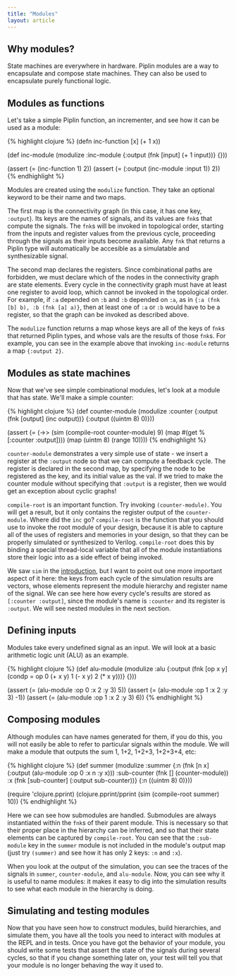 ```yaml
---
title: "Modules"
layout: article
---
```

## Why modules?

State machines are everywhere in hardware. Piplin modules are a way to encapsulate and compose state machines. They can also be used to encapsulate purely functional logic.

## Modules as functions

Let's take a simple Piplin function, an incrementer, and see how it can be used as a module:

{% highlight clojure %}
(defn inc-function [x] (+ 1 x))

(def inc-module (modulize :inc-module
                  {:output (fnk [input]
                             (+ 1 input))}
                    {}))

(assert (= (inc-function 1) 2))
(assert (= (:output (inc-module :input 1)) 2))
{% endhighlight %}

Modules are created using the `modulize` function. They take an optional keyword to be their name and two maps.

The first map is the connectivity graph (in this case, it has one key, `:output`). Its keys are the names of signals, and its values are `fnk`s that compute the signals. The `fnk`s will be invoked in topological order, starting from the inputs and register values from the previous cycle, proceeding through the signals as their inputs become available. Any `fnk` that returns a Piplin type will automatically be accesible as a simulatable and synthesizable signal.

The second map declares the registers. Since combinational paths are forbidden, we must declare which of the nodes in the connectivity graph are state elements. Every cycle in the connectivity graph must have at least one register to avoid loop, which cannot be invoked in the topological order. For example, if `:a` depended on `:b` and `:b` depended on `:a`, as in `{:a (fnk [b] b), :b (fnk [a] a)}`, then at least one of `:a` or `:b` would have to be a register, so that the graph can be invoked as described above.

The `modulize` function returns a map whose keys are all of the keys of `fnk`s that returned Piplin types, and whose vals are the results of those `fnk`s. For example, you can see in the example above that invoking `inc-module` returns a map `{:output 2}`.

## Modules as state machines

Now that we've see simple combinational modules, let's look at a module that has state. We'll make a simple counter:

{% highlight clojure %}
(def counter-module
  (modulize :counter
    {:output (fnk [output]
               (inc output))}
    {:output ((uintm 8) 0)}))

(assert (= (->> (sim (compile-root counter-module) 9)
                (map #(get % [:counter :output])))
           (map (uintm 8) (range 10))))
{% endhighlight %}

`counter-module` demonstrates a very simple use of state - we insert a register at the `:output` node so that we can compute a feedback cycle. The register is declared in the second map, by specifying the node to be registered as the key, and its initial value as the val. If we tried to make the counter module without specifying that `:output` is a register, then we would get an exception about cyclic graphs!

`compile-root` is an important function. Try invoking `(counter-module)`. You will get a result, but it only contains the register output of the `counter-module`. Where did the `inc` go? `compile-root` is the function that you should use to invoke the root module of your design, because it is able to capture all of the uses of registers and memories in your design, so that they can be properly simulated or synthesized to Verilog. `compile-root` does this by binding a special thread-local variable that all of the module instantiations store their logic into as a side effect of being invoked.

We saw `sim` in the [introduction](/articles/intro.html), but I want to point out one more important aspect of it here: the keys from each cycle of the simulation results are vectors, whose elements represent the module hierarchy and register name of the signal. We can see here how every cycle's results are stored as `[:counter :output]`, since the module's name is `:counter` and its register is `:output`. We will see nested modules in the next section.

## Defining inputs

Modules take every undefined signal as an input. We will look at a basic arithmetic logic unit (ALU) as an example.

{% highlight clojure %}
(def alu-module
  (modulize :alu
    {:output (fnk [op x y]
               (condp = op
                 0 (+ x y)
                 1 (- x y)
                 2 (* x y)))}
    {}))

(assert (= (alu-module :op 0 :x 2 :y 3) 5))
(assert (= (alu-module :op 1 :x 2 :y 3) -1))
(assert (= (alu-module :op 1 :x 2 :y 3) 6))
{% endhighlight %}

## Composing modules

Although modules can have names generated for them, if you do this, you will not easily be able to refer to particular signals within the module. We will make a module that outputs the sum 1, 1+2, 1+2+3, 1+2+3+4, etc:

{% highlight clojure %}
(def summer
  (modulize :summer
    {:n (fnk [n x]
          (:output (alu-module :op 0 :x n :y x)))
     :sub-counter (fnk []
                    (counter-module))
     :x (fnk [sub-counter]
          (:output sub-counter))}
    {:n ((uintm 8) 0)}))

(require 'clojure.pprint)
(clojure.pprint/pprint
  (sim (compile-root summer) 10))
{% endhighlight %}

Here we can see how submodules are handled. Submodules are always instantiated within the `fnk`s of their parent module. This is necessary so that their proper place in the hierarchy can be inferred, and so that their state elements can be captured by `compile-root`. You can see that the `:sub-module` key in the `summer` module is not included in the module's output map (just try `(summer)` and see how it has only 2 keys: `:n` and `:x`).

When you look at the output of the simulation, you can see the traces of the signals in `summer`, `counter-module`, and `alu-module`. Now, you can see why it is useful to name modules: it makes it easy to dig into the simulation results to see what each module in the hierarchy is doing.

## Simulating and testing modules

Now that you have seen how to construct modules, build hierarchies, and simulate them, you have all the tools you need to interact with modules at the REPL and in tests. Once you have got the behavior of your module, you should write some tests that assert the state of the signals during several cycles, so that if you change something later on, your test will tell you that your module is no longer behaving the way it used to.
